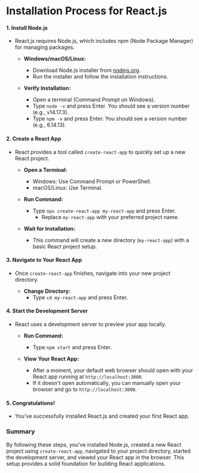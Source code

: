 # Installation Process for React.js

#### 1. **Install Node.js**

- React.js requires Node.js, which includes npm (Node Package Manager) for managing packages.

   - **Windows/macOS/Linux:**
     - Download Node.js installer from [nodejs.org](https://nodejs.org/).
     - Run the installer and follow the installation instructions.

   - **Verify Installation:**
     - Open a terminal (Command Prompt on Windows).
     - Type `node -v` and press Enter. You should see a version number (e.g., v14.17.3).
     - Type `npm -v` and press Enter. You should see a version number (e.g., 6.14.13).

#### 2. **Create a React App**

- React provides a tool called `create-react-app` to quickly set up a new React project.

   - **Open a Terminal:**
     - Windows: Use Command Prompt or PowerShell.
     - macOS/Linux: Use Terminal.

   - **Run Command:**
     - Type `npx create-react-app my-react-app` and press Enter.
       - Replace `my-react-app` with your preferred project name.

   - **Wait for Installation:**
     - This command will create a new directory (`my-react-app`) with a basic React project setup.

#### 3. **Navigate to Your React App**

- Once `create-react-app` finishes, navigate into your new project directory.

   - **Change Directory:**
     - Type `cd my-react-app` and press Enter.

#### 4. **Start the Development Server**

- React uses a development server to preview your app locally.

   - **Run Command:**
     - Type `npm start` and press Enter.

   - **View Your React App:**
     - After a moment, your default web browser should open with your React app running at `http://localhost:3000`.
     - If it doesn't open automatically, you can manually open your browser and go to `http://localhost:3000`.

#### 5. **Congratulations!**

- You've successfully installed React.js and created your first React app.

### Summary

By following these steps, you've installed Node.js, created a new React project using `create-react-app`, navigated to your project directory, started the development server, and viewed your React app in the browser. This setup provides a solid foundation for building React applications.
